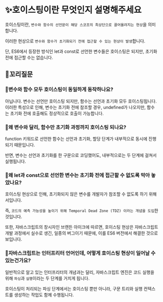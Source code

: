 # ✨호이스팅이란 무엇인지 설명해주세요

호이스팅이란, `변수와 함수의 선언문이 해당 스코프의 최상단으로 끌어올려지는 현상`을 의미합니다.

이러한 현상으로 `변수와 함수가 초기화되기 전에 접근할 수 있는 현상이 발생`합니다.

단, ES6에서 등장한 방식인 let과 const로 선언한 변수들은 호이스팅은 되지만, 초기화 전에 접근할 수는 없습니다.

## 🔁꼬리질문

### 🤔변수와 함수 모두 호이스팅이 동일하게 동작하나요?

아닙니다. 변수는 선언만 호이스팅 되지만, 함수는 선언과 초기화 모두 호이스팅됩니다. 이러한 특성으로 인해, 변수는 초기화 전에 참조할 경우, undefined가 나오지만, 함수는 초기화 전에 호출해도 정상적으로 호출이 가능합니다.

### 🤔왜 변수와 달리, 함수만 초기화 과정까지 호이스팅 되나요?

function 키워드로 선언한 함수는 선언과 초기화, 할당 단계가 내부적으로 동시에 진행되기 때문입니다.

반면, 변수는 선언과 초기화를 한 구문으로 코딩했어도, 내부적으로는 두 단계에 걸쳐서 실행됩니다.

### 🤔왜 let과 const으로 선언한 변수는 초기화 전에 접근할 수 없도록 막아 놓았나요?

호이스팅 현상으로 인해, 초기화되지 않은 변수를 개발자가 참조할 수 없도록 하기 위해서입니다.

즉, `코드의 예측 가능성을 높이기 위해 Temporal Dead Zone (TDZ) 이라는 개념을 도입`한 것입니다.

또한, 자바스크립트의 창시자인 브랜든 아이크에 따르면, 호이스팅 현상은 자바스크립트 개발 과정에서 실수로 생긴, 일종의 버그이기 때문에, 이를 ES6 버전에서 해결한 것으로 보입니다.

### 🤔자바스크립트는 인터프리터 언어인데, 어떻게 호이스팅 현상이 일어날 수 있는건가요?

일반적으로 알고 있는 인터프리터의 개념과는 달리, 자바스크립트 엔진은 코드 실행을 위해 `파싱`과 `실행`이라는 두 단계를 거치게 됩니다.

호이스팅이 처리되는 파싱 단계에서는 호이스팅 뿐만 아니라, 구문 트리와 실행 컨텍스트를 생성하는 작업도 함께 수행됩니다.
